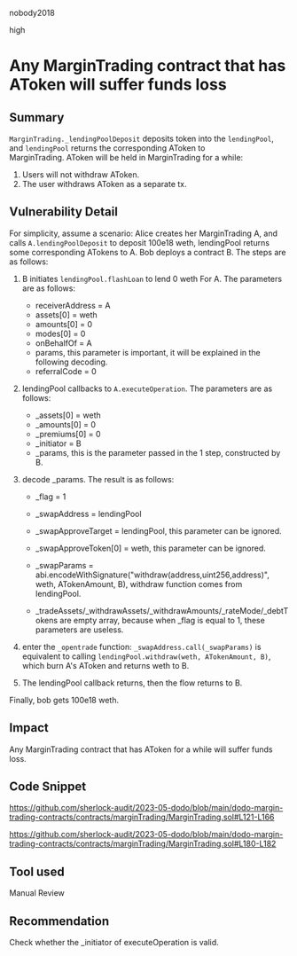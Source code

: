 nobody2018

high

# Any MarginTrading contract that has AToken will suffer funds loss

## Summary

`MarginTrading._lendingPoolDeposit` deposits token into the `lendingPool`, and `lendingPool` returns the corresponding AToken to MarginTrading. AToken will be held in MarginTrading for a while:

1.  Users will not withdraw AToken.
2.  The user withdraws AToken as a separate tx.

## Vulnerability Detail

For simplicity, assume a scenario: Alice creates her MarginTrading A, and calls `A.lendingPoolDeposit` to deposit 100e18 weth, lendingPool returns some corresponding ATokens to A. Bob deploys a contract B. The steps are as follows:

1.  B initiates `lendingPool.flashLoan` to lend 0 weth For A. The parameters are as follows:
    
    - receiverAddress = A
    - assets[0] = weth
    - amounts[0] = 0
    - modes[0] = 0
    - onBehalfOf = A
    - params, this parameter is important, it will be explained in the following decoding.
    - referralCode = 0
2.  lendingPool callbacks to `A.executeOperation`. The parameters are as follows:
    
    - _assets[0] = weth
    - _amounts[0] = 0
    - _premiums[0] = 0
    - _initiator = B
    - _params, this is the parameter passed in the 1 step, constructed by B.
3.  decode _params. The result is as follows:
    
    - _flag = 1
        
    - _swapAddress = lendingPool
        
    - _swapApproveTarget = lendingPool, this parameter can be ignored.
        
    - _swapApproveToken[0] = weth, this parameter can be ignored.
        
    - _swapParams = abi.encodeWithSignature("withdraw(address,uint256,address)", weth, ATokenAmount, B), withdraw function comes from lendingPool.
        
    - _tradeAssets/_withdrawAssets/_withdrawAmounts/_rateMode/_debtTokens are empty array, because when _flag is equal to 1, these parameters are useless.
        
4.  enter the `_opentrade` function: `_swapAddress.call(_swapParams)` is equivalent to calling `lendingPool.withdraw(weth, ATokenAmount, B)`, which burn A's AToken and returns weth to B.
    
5.  The lendingPool callback returns, then the flow returns to B.
    

Finally, bob gets 100e18 weth.

## Impact

Any MarginTrading contract that has AToken for a while will suffer funds loss.

## Code Snippet

https://github.com/sherlock-audit/2023-05-dodo/blob/main/dodo-margin-trading-contracts/contracts/marginTrading/MarginTrading.sol#L121-L166

https://github.com/sherlock-audit/2023-05-dodo/blob/main/dodo-margin-trading-contracts/contracts/marginTrading/MarginTrading.sol#L180-L182

## Tool used

Manual Review

## Recommendation

Check whether the _initiator of executeOperation is valid.
